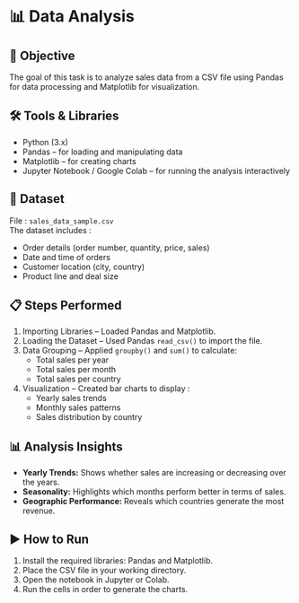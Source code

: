 # 📊 Data Analysis

## 📌 Objective
The goal of this task is to analyze sales data from a CSV file using Pandas for data processing and Matplotlib for visualization.

## 🛠 Tools & Libraries
- Python (3.x)
- Pandas – for loading and manipulating data
- Matplotlib – for creating charts
- Jupyter Notebook / Google Colab – for running the analysis interactively

## 📂 Dataset
File : `sales_data_sample.csv`  
The dataset includes :
- Order details (order number, quantity, price, sales)
- Date and time of orders
- Customer location (city, country)
- Product line and deal size

## 📋 Steps Performed
1. Importing Libraries – Loaded Pandas and Matplotlib.
2. Loading the Dataset – Used Pandas `read_csv()` to import the file.
3. Data Grouping – Applied `groupby()` and `sum()` to calculate:
   - Total sales per year
   - Total sales per month
   - Total sales per country
4. Visualization – Created bar charts to display :
   - Yearly sales trends
   - Monthly sales patterns
   - Sales distribution by country

## 📊 Analysis Insights
- **Yearly Trends:** Shows whether sales are increasing or decreasing over the years.
- **Seasonality:** Highlights which months perform better in terms of sales.
- **Geographic Performance:** Reveals which countries generate the most revenue.

## ▶ How to Run
1. Install the required libraries: Pandas and Matplotlib.
2. Place the CSV file in your working directory.
3. Open the notebook in Jupyter or Colab.
4. Run the cells in order to generate the charts.
